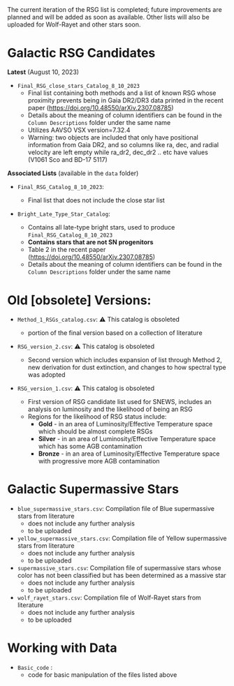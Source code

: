 ## 
The current iteration of the RSG list is completed; future improvements are planned and will be added as soon as available. 
Other lists will also be uploaded for Wolf-Rayet and other stars soon.

# Galactic RSG Candidates 
**Latest** (August 10, 2023)


- `Final_RSG_close_stars_Catalog_8_10_2023`
    - Final list containing both methods and a list of known RSG whose proximity prevents being in Gaia DR2/DR3 data printed in the recent paper (https://doi.org/10.48550/arXiv.2307.08785)
    - Details about the meaning of column identifiers can be found in the `Column Descriptions` folder under the same name
    - Utilizes AAVSO VSX version=7.32.4
    - Warning: two objects are included that only have positional information from Gaia DR2, and so columns like ra, dec, and radial velocity are left empty while ra_dr2, dec_dr2 .. etc have values (V1061 Sco and BD-17 5117)
      
**Associated Lists** (available in the `data` folder)
- `Final_RSG_Catalog_8_10_2023`:
    - Final list that does not include the close star list 
    
    
    
- `Bright_Late_Type_Star_Catalog`:
    - Contains all late-type bright stars, used to produce `Final_RSG_Catalog_8_10_2023`
    - **Contains stars that are not SN progenitors**
    - Table 2 in the recent paper (https://doi.org/10.48550/arXiv.2307.08785)
    - Details about the meaning of column identifiers can be found in the `Column Descriptions` folder under the same name


# Old [obsolete] Versions:

- `Method_1_RSGs_catalog.csv`: :warning: This catalog is obsoleted
   - portion of the final version based on a collection of literature 

- `RSG_version_2.csv`: :warning: This catalog is obsoleted
    - Second version which includes expansion of list through Method 2, new derivation for dust extinction, and changes to how spectral type was adopted
   
- `RSG_version_1.csv`: :warning: This catalog is obsoleted
   - First version of RSG candidate list used for SNEWS, includes an analysis on luminosity and the likelihood of being an RSG
   - Regions for the likelihood of RSG status include: 
      - **Gold** - in an area of Luminosity/Effective Temperature space which should be almost complete RSGs
      - **Silver** - in an area of Luminosity/Effective Temperature space which has some AGB contamination
      - **Bronze** - in an area of Luminosity/Effective Temperature space with progressive more AGB contamination


# Galactic Supermassive Stars

- `blue_supermassive_stars.csv`: Compilation file of Blue supermassive stars from literature 
  - does not include any further analysis 
  - to be uploaded
- `yellow_supermassive_stars.csv`: Compilation file of Yellow supermassive stars from literature 
  - does not include any further analysis
  - to be uploaded
- `supermassive_stars.csv`: Compilation file of supermassive stars whose color has not been classified but has been determined as a massive star 
   - does not include any further analysis
   - to be uploaded
- `wolf_rayet_stars.csv`: Compilation file of Wolf-Rayet stars from literature
  - does not include any further analysis
  - to be uploaded

# Working with Data
- `Basic_code` :
  - code for basic manipulation of the files listed above
  


